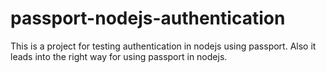 # passport-nodejs-authentication
This is a project for testing authentication in nodejs using passport. Also it leads into the right way for using passport in nodejs.
